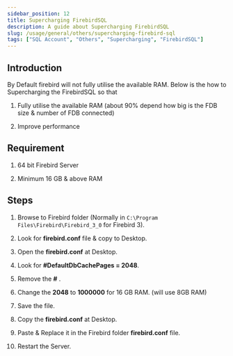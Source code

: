 ```yaml
---
sidebar_position: 12
title: Supercharging FirebirdSQL
description: A guide about Supercharging FirebirdSQL
slug: /usage/general/others/supercharging-firebird-sql
tags: ["SQL Account", "Others", "Supercharging", "FirebirdSQL"]
---
```


## Introduction

By Default firebird will not fully utilise the available RAM. Below is the how to Supercharging the FirebirdSQL so that

1. Fully utilise the available RAM (about 90% depend how big is the FDB size & number of FDB connected)

2. Improve performance

## Requirement

1. 64 bit Firebird Server

2. Minimum 16 GB & above RAM

## Steps

1. Browse to Firebird folder (Normally in `C:\Program Files\Firebird\Firebird_3_0` for Firebird 3).

2. Look for **firebird.conf** file & copy to Desktop.

3. Open the **firebird.conf** at Desktop.

4. Look for **#DefaultDbCachePages = 2048**.

5. Remove the **#** .

6. Change the **2048** to **1000000** for 16 GB RAM. (will use 8GB RAM)

7. Save the file.

8. Copy the **firebird.conf** at Desktop.

9. Paste & Replace it in the Firebird folder **firebird.conf** file.

10. Restart the Server.
